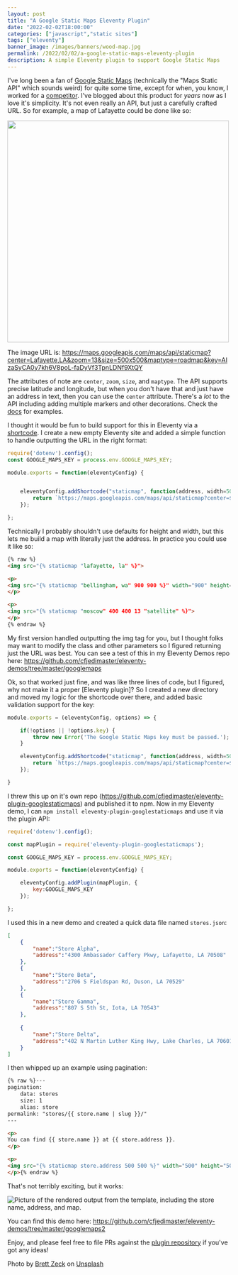 ```yaml
---
layout: post
title: "A Google Static Maps Eleventy Plugin"
date: "2022-02-02T18:00:00"
categories: ["javascript","static sites"]
tags: ["eleventy"]
banner_image: /images/banners/wood-map.jpg
permalink: /2022/02/02/a-google-static-maps-eleventy-plugin
description: A simple Eleventy plugin to support Google Static Maps
---
```


I've long been a fan of [Google Static Maps](https://developers.google.com/maps/documentation/maps-static/overview) (technically the "Maps Static API" which sounds weird) for quite some time, except for when, you know, I worked for a [competitor](https://www.here.com/). I've blogged about this product for *years* now as I love it's simplicity. It's not even really an API, but just a carefully crafted URL. So for example, a map of Lafayette could be done like so:

<img src="https://maps.googleapis.com/maps/api/staticmap?center=Lafayette,LA&zoom=13&size=500x500&maptype=roadmap&key=AIzaSyCA0y7kh6V8poL-faDyVf3TpnLDNf9XtQY" width="500" height="500">


The image URL is: https://maps.googleapis.com/maps/api/staticmap?center=Lafayette,LA&zoom=13&size=500x500&maptype=roadmap&key=AIzaSyCA0y7kh6V8poL-faDyVf3TpnLDNf9XtQY

The attributes of note are `center`, `zoom`, `size`, and `maptype`. The API supports precise latitude and longitude, but when you don't have that and just have an address in text, then you can use the `center` attribute. There's a *lot* to the API including adding multiple markers and other decorations. Check the [docs](https://developers.google.com/maps/documentation/maps-static/overview) for examples. 

I thought it would be fun to build support for this in Eleventy via a [shortcode](https://www.11ty.dev/docs/shortcodes/). I create a new empty Eleventy site and added a simple function to handle outputting the URL in the right format:

```js
require('dotenv').config();
const GOOGLE_MAPS_KEY = process.env.GOOGLE_MAPS_KEY;

module.exports = function(eleventyConfig) {


	eleventyConfig.addShortcode("staticmap", function(address, width=500, height=500, zoom=13, maptype="roadmap") {
		return `https://maps.googleapis.com/maps/api/staticmap?center=${encodeURIComponent(address)}&zoom=${zoom}&size=${width}x${height}&maptype=${maptype}&key=${GOOGLE_MAPS_KEY}`;
	});

};
```

Technically I probably shouldn't use defaults for height and width, but this lets me build a map with literally just the address. In practice you could use it like so:

```html
{% raw %}
<img src="{% staticmap "lafayette, la" %}">

<p>
<img src="{% staticmap "bellingham, wa" 900 900 %}" width="900" height="900">
</p>

<p>
<img src="{% staticmap "moscow" 400 400 13 "satellite" %}">
</p>
{% endraw %}
```

My first version handled outputting the img tag for you, but I thought folks may want to modify the class and other parameters so I figured returning just the URL was best. You can see a test of this in my Eleventy Demos repo here: <https://github.com/cfjedimaster/eleventy-demos/tree/master/googlemaps>

Ok, so that worked just fine, and was like three lines of code, but I figured, why not make it a proper [Eleventy plugin]? So I created a new directory and moved my logic for the shortcode over there, and added basic validation support for the key:

```js
module.exports = (eleventyConfig, options) => {

	if(!options || !options.key) {
		throw new Error('The Google Static Maps key must be passed.');
	}

	eleventyConfig.addShortcode("staticmap", function(address, width=500, height=500, zoom=13, maptype="roadmap") {
		return `https://maps.googleapis.com/maps/api/staticmap?center=${encodeURIComponent(address)}&zoom=${zoom}&size=${width}x${height}&maptype=${maptype}&key=${options.key}`;
	});

}
```

I threw this up on it's own repo (<https://github.com/cfjedimaster/eleventy-plugin-googlestaticmaps>) and published it to npm. Now in my Eleventy demo, I can `npm install eleventy-plugin-googlestaticmaps` and use it via the plugin API:

```js
require('dotenv').config();

const mapPlugin = require('eleventy-plugin-googlestaticmaps');

const GOOGLE_MAPS_KEY = process.env.GOOGLE_MAPS_KEY;

module.exports = function(eleventyConfig) {

	eleventyConfig.addPlugin(mapPlugin, {
		key:GOOGLE_MAPS_KEY
	});

};
```

I used this in a new demo and created a quick data file named `stores.json`:

```json
[
	{
		"name":"Store Alpha", 
		"address":"4300 Ambassador Caffery Pkwy, Lafayette, LA 70508"
	},
	{
		"name":"Store Beta", 
		"address":"2706 S Fieldspan Rd, Duson, LA 70529"
	},
	{
		"name":"Store Gamma", 
		"address":"807 S 5th St, Iota, LA 70543"
	},
	
	{
		"name":"Store Delta", 
		"address":"402 N Martin Luther King Hwy, Lake Charles, LA 70601"
	}	
]
```

I then whipped up an example using pagination:

```html
{% raw %}---
pagination:
    data: stores
    size: 1
    alias: store
permalink: "stores/{{ store.name | slug }}/"
---

<p>
You can find {{ store.name }} at {{ store.address }}.
</p>

<p>
<img src="{% staticmap store.address 500 500 %}" width="500" height="500">
</p>{% endraw %}
```

That's not terribly exciting, but it works:

<p>
<img data-src="https://static.raymondcamden.com/images/2022/02/maps1.jpg" alt="Picture of the rendered output from the template, including the store name, address, and map." class="lazyload imgborder imgcenter">
</p>

You can find this demo here: <https://github.com/cfjedimaster/eleventy-demos/tree/master/googlemaps2>

Enjoy, and please feel free to file PRs against the [plugin repository](https://github.com/cfjedimaster/eleventy-plugin-googlestaticmaps) if you've got any ideas!

Photo by <a href="https://unsplash.com/@iambrettzeck?utm_source=unsplash&utm_medium=referral&utm_content=creditCopyText">Brett Zeck</a> on <a href="https://unsplash.com/s/photos/world-map?utm_source=unsplash&utm_medium=referral&utm_content=creditCopyText">Unsplash</a>
  